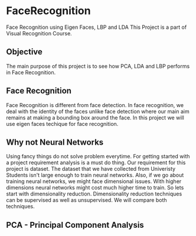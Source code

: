# FaceRecognition
Face Recognition using Eigen Faces, LBP and LDA
This Project is a part of Visual Recognition Course.
## Objective
The main purpose of this project is to see how PCA, LDA and LBP performs in Face Recognition.
## Face Recognition
Face Recognition is different from face detection. In face recognition, we deal with the identity of the faces unlike face detection where our main aim remains at making a bounding box around the face. In this project we will use eigen faces techique for face recognition.
## Why not Neural Networks
Using fancy things do not solve problem everytime. For getting started with a project requirement analysis is a must do thing. Our requirement for this project is dataset. The dataset that we have collected from Univeristy Students isn't large enough to train neural networks. Also, if we go about training neural networks, we might face dimensional issues. With higher dimensions neural networks might cost much higher time to train. So lets start with dimensionality reduction. Dimensionality reduction techniques can be supervised as well as unsupervised. We will compare both techniques.
## PCA - Principal Component Analysis
